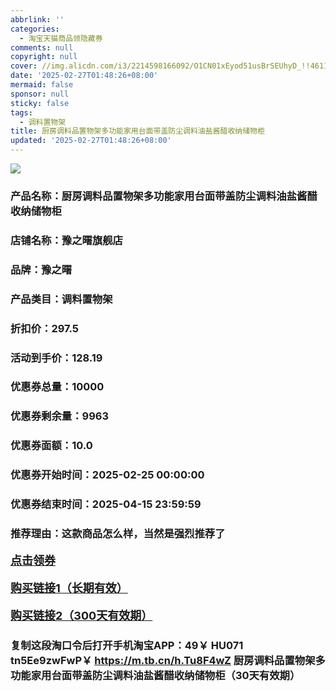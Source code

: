 ```yaml
---
abbrlink: ''
categories:
  - 淘宝天猫商品领隐藏券
comments: null
copyright: null
cover: //img.alicdn.com/i3/2214598166092/O1CN01xEyod51usBrSEUhyD_!!4611686018427381324-0-item_pic.jpg
date: '2025-02-27T01:48:26+08:00'
mermaid: false
sponsor: null
sticky: false
tags:
  - 调料置物架
title: 厨房调料品置物架多功能家用台面带盖防尘调料油盐酱醋收纳储物柜
updated: '2025-02-27T01:48:26+08:00'
--- 
```


![](//img.alicdn.com/i3/2214598166092/O1CN01xEyod51usBrSEUhyD_!!4611686018427381324-0-item_pic.jpg)

### 产品名称：厨房调料品置物架多功能家用台面带盖防尘调料油盐酱醋收纳储物柜
### 店铺名称：豫之曙旗舰店
### 品牌：豫之曙
### 产品类目：调料置物架
### 折扣价：297.5
### 活动到手价：128.19
### 优惠券总量：10000
### 优惠券剩余量：9963
### 优惠券面额：10.0
### 优惠券开始时间：2025-02-25 00:00:00	
### 优惠券结束时间：2025-04-15 23:59:59	
### 推荐理由：这款商品怎么样，当然是强烈推荐了

<p style="font-size: 18px; font-weight: bold;">
  <a href="https://uland.taobao.com/coupon/edetail?e=wEbfUtdHYQmlhHvvyUNXZfh8CuWt5YH5OVuOuRD5gLJMmdsrkidbOUV9IBA4kmjLvLIWtjF9uuqUcMFeCkozOtq3W4Eo%2Fg5nuLTcc4KPLr4nxsRz09pexx4GCFeTmMpPRwrmllR9bk30TcIixZTmmAcY88rbnPan2cFY6qAkBQtBJFJ%2BvjUN8lAKlSQic02epQAH8WMyPGtPc39vTzcAEdG%2BGKMwuFyvaDx4bJh%2FRqz63CJspjYZaskwIZqZ4SaNeUSOIRCCw8LGXb4p%2BhWQxgifgKfb7u%2FltJwLjatOvnFqfBBai8WgV4haoyw4w5GPlWR%2FeghaMtlVbrKqp4Yn8g%3D%3D&traceId=0b515d4517407227641888116d126c&union_lens=lensId%3AOPT%401740722782%40212c52a6_0dea_1954b29bf73_52c9%4001%40eyJmbG9vcklkIjo3MzM1NH0ie" target="_blank">点击领券</a>
</p>
<p style="font-size: 18px; font-weight: bold;">
  <a href="https://s.click.taobao.com/t?e=m%3D2%26s%3DqJyIg93fWxNw4vFB6t2Z2ueEDrYVVa64K7Vc7tFgwiHjf2vlNIV67uW8xal2bDKcc4zWPc6e8233ID%2FV1RqsF4wnCJeELi4I%2FIEn%2BS1IjHAB0ghlTd7WlZVm%2FOAUUFw71qrpxiwMoCNxc1AtbZGVSx1lVelvna9X5aNCWM63wLHNEPXytV9ALtCLThlbPuuZLb93Df8fOzjzdY%2FMV85QtVa7tD0e0uJ6fU2jcarBWKaeFXdZ8MmQ3zfVjM9rMErDwN%2FRgQQqY7ijO9AJYjY8CXJ%2BwEVkOqHFJs2BoDBFrEi7w9qgOkc4jQgsD3aJ6KDe" target="_blank">购买链接1（长期有效）</a>
</p>
<p style="font-size: 18px; font-weight: bold;">
  <a href="https://s.click.taobao.com/uKNIRYs" target="_blank">购买链接2（300天有效期）</a>
</p>

### 复制这段淘口令后打开手机淘宝APP：49￥ HU071 tn5Ee9zwFwP￥ https://m.tb.cn/h.Tu8F4wZ  厨房调料品置物架多功能家用台面带盖防尘调料油盐酱醋收纳储物柜（30天有效期）
